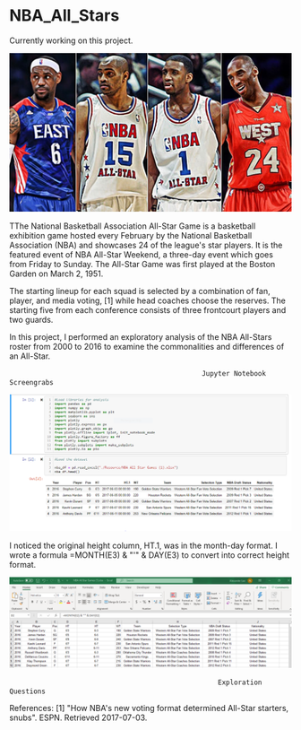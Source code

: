 # NBA_All_Stars

Currently working on this project.

![top all stars](https://github.com/aclao89/NBA_All_Stars/raw/master/Images/allstarsrdme.jpg)

TThe National Basketball Association All-Star Game is a basketball exhibition game hosted every February by the National Basketball Association (NBA) and showcases 24 of the league's star players. It is the featured event of NBA All-Star Weekend, a three-day event which goes from Friday to Sunday. The All-Star Game was first played at the Boston Garden on March 2, 1951.

The starting lineup for each squad is selected by a combination of fan, player, and media voting, [1] while head coaches choose the reserves. The starting five from each conference consists of three frontcourt players and two guards.

In this project, I performed an exploratory analysis of the NBA All-Stars roster from 2000 to 2016 to examine the commonalities and differences of an All-Star.

                                                    Jupyter Notebook Screengrabs

![notebook screen grab](https://github.com/aclao89/NBA_All_Stars/raw/master/Images/Capture.PNG)



I noticed the original height column, HT.1, was in the month-day format. I wrote a formula =MONTH(E3) & "'" & DAY(E3) to convert into correct height format.

![excel height conversion](https://github.com/aclao89/NBA_All_Stars/blob/master/Images/Capture1.PNG)



                                                        Exploration Questions
















References:
[1] "How NBA's new voting format determined All-Star starters, snubs". ESPN. Retrieved 2017-07-03.
